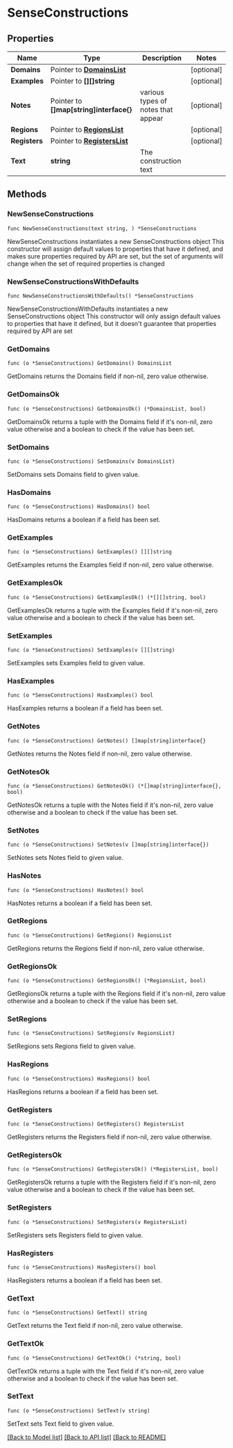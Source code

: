 # SenseConstructions

## Properties

Name | Type | Description | Notes
------------ | ------------- | ------------- | -------------
**Domains** | Pointer to [**DomainsList**](DomainsList.md) |  | [optional] 
**Examples** | Pointer to **[][]string** |  | [optional] 
**Notes** | Pointer to **[]map[string]interface{}** | various types of notes that appear | [optional] 
**Regions** | Pointer to [**RegionsList**](RegionsList.md) |  | [optional] 
**Registers** | Pointer to [**RegistersList**](RegistersList.md) |  | [optional] 
**Text** | **string** | The construction text | 

## Methods

### NewSenseConstructions

`func NewSenseConstructions(text string, ) *SenseConstructions`

NewSenseConstructions instantiates a new SenseConstructions object
This constructor will assign default values to properties that have it defined,
and makes sure properties required by API are set, but the set of arguments
will change when the set of required properties is changed

### NewSenseConstructionsWithDefaults

`func NewSenseConstructionsWithDefaults() *SenseConstructions`

NewSenseConstructionsWithDefaults instantiates a new SenseConstructions object
This constructor will only assign default values to properties that have it defined,
but it doesn't guarantee that properties required by API are set

### GetDomains

`func (o *SenseConstructions) GetDomains() DomainsList`

GetDomains returns the Domains field if non-nil, zero value otherwise.

### GetDomainsOk

`func (o *SenseConstructions) GetDomainsOk() (*DomainsList, bool)`

GetDomainsOk returns a tuple with the Domains field if it's non-nil, zero value otherwise
and a boolean to check if the value has been set.

### SetDomains

`func (o *SenseConstructions) SetDomains(v DomainsList)`

SetDomains sets Domains field to given value.

### HasDomains

`func (o *SenseConstructions) HasDomains() bool`

HasDomains returns a boolean if a field has been set.

### GetExamples

`func (o *SenseConstructions) GetExamples() [][]string`

GetExamples returns the Examples field if non-nil, zero value otherwise.

### GetExamplesOk

`func (o *SenseConstructions) GetExamplesOk() (*[][]string, bool)`

GetExamplesOk returns a tuple with the Examples field if it's non-nil, zero value otherwise
and a boolean to check if the value has been set.

### SetExamples

`func (o *SenseConstructions) SetExamples(v [][]string)`

SetExamples sets Examples field to given value.

### HasExamples

`func (o *SenseConstructions) HasExamples() bool`

HasExamples returns a boolean if a field has been set.

### GetNotes

`func (o *SenseConstructions) GetNotes() []map[string]interface{}`

GetNotes returns the Notes field if non-nil, zero value otherwise.

### GetNotesOk

`func (o *SenseConstructions) GetNotesOk() (*[]map[string]interface{}, bool)`

GetNotesOk returns a tuple with the Notes field if it's non-nil, zero value otherwise
and a boolean to check if the value has been set.

### SetNotes

`func (o *SenseConstructions) SetNotes(v []map[string]interface{})`

SetNotes sets Notes field to given value.

### HasNotes

`func (o *SenseConstructions) HasNotes() bool`

HasNotes returns a boolean if a field has been set.

### GetRegions

`func (o *SenseConstructions) GetRegions() RegionsList`

GetRegions returns the Regions field if non-nil, zero value otherwise.

### GetRegionsOk

`func (o *SenseConstructions) GetRegionsOk() (*RegionsList, bool)`

GetRegionsOk returns a tuple with the Regions field if it's non-nil, zero value otherwise
and a boolean to check if the value has been set.

### SetRegions

`func (o *SenseConstructions) SetRegions(v RegionsList)`

SetRegions sets Regions field to given value.

### HasRegions

`func (o *SenseConstructions) HasRegions() bool`

HasRegions returns a boolean if a field has been set.

### GetRegisters

`func (o *SenseConstructions) GetRegisters() RegistersList`

GetRegisters returns the Registers field if non-nil, zero value otherwise.

### GetRegistersOk

`func (o *SenseConstructions) GetRegistersOk() (*RegistersList, bool)`

GetRegistersOk returns a tuple with the Registers field if it's non-nil, zero value otherwise
and a boolean to check if the value has been set.

### SetRegisters

`func (o *SenseConstructions) SetRegisters(v RegistersList)`

SetRegisters sets Registers field to given value.

### HasRegisters

`func (o *SenseConstructions) HasRegisters() bool`

HasRegisters returns a boolean if a field has been set.

### GetText

`func (o *SenseConstructions) GetText() string`

GetText returns the Text field if non-nil, zero value otherwise.

### GetTextOk

`func (o *SenseConstructions) GetTextOk() (*string, bool)`

GetTextOk returns a tuple with the Text field if it's non-nil, zero value otherwise
and a boolean to check if the value has been set.

### SetText

`func (o *SenseConstructions) SetText(v string)`

SetText sets Text field to given value.



[[Back to Model list]](../README.md#documentation-for-models) [[Back to API list]](../README.md#documentation-for-api-endpoints) [[Back to README]](../README.md)


